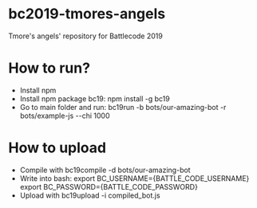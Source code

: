 # bc2019-tmores-angels
Tmore's angels' repository for Battlecode 2019

# How to run?
- Install npm
- Install npm package bc19: npm install -g bc19
- Go to main folder and run: bc19run -b bots/our-amazing-bot -r bots/example-js --chi 1000

# How to upload
- Compile with bc19compile -d bots/our-amazing-bot
- Write into bash:
export BC_USERNAME={BATTLE_CODE_USERNAME}
export BC_PASSWORD={BATTLE_CODE_PASSWORD}
- Upload with bc19upload -i compiled_bot.js



